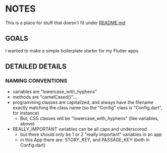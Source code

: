 # NOTES 
This is a place for stuff that doesn't fit under 
[README.md](./REDME.md) 

## GOALS
I wanted to make a simple boilerplate starter for my Flutter apps.

## DETAILED DETAILS

### NAMING CONVENTIONS
* variables are "lowercase_with_hyphens"
* methods are "camelCased()"...
* programming classes are capitalized, and always have the filename exactly matching the class name (so the "Config" class is "Config.dart", for instance)
  + But, CSS classes will be "lowercase_with_hyphens" (like variables, above)
* REALLY_IMPORTANT variables can be all caps and underscored
   + but there should only be 1 or 2 "really important" variables in an app
   + in this App there are: STORY_KEY, and PASSAGE_KEY (both in Config.dart)

